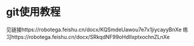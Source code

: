 # git使用教程
见链接https://robotega.feishu.cn/docx/KQSmdeUawou7e7x1jiycayyBnXe
练习https://robotega.feishu.cn/docx/SRkqdNF99oHdIIxptxochnZLnXe
